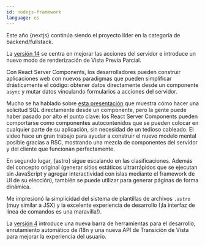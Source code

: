 ```yaml
---
id: nodejs-framework
language: es
---
```


Este año {nextjs} continúa siendo el proyecto líder en la categoría de backend/fullstack.

La [versión 14](https://nextjs.org/blog/next-14) se centra en mejorar las acciones del servidor e introduce un nuevo modo de renderización de Vista Previa Parcial.

Con React Server Components, los desarrolladores pueden construir aplicaciones web con nuevos paradigmas que pueden simplificar drásticamente el código: obtener datos directamente desde un componente `async` y mutar datos vinculando formularios a acciones del servidor.

Mucho se ha hablado sobre [esta presentación](https://www.youtube.com/watch?v=9CN9RCzznZc&t=0s) que muestra cómo hacer una solicitud SQL directamente desde un componente, pero la gente puede haber pasado por alto el punto clave: los React Server Components pueden comportarse como componentes autocontenidos que se pueden colocar en cualquier parte de su aplicación, sin necesidad de un tedioso cableado. El video hace un gran trabajo para ayudar a construir el nuevo modelo mental posible gracias a RSC, mostrando una mezcla de componentes del servidor y del cliente que funcionan perfectamente.

En segundo lugar, {astro} sigue escalando en las clasificaciones. Además del concepto original (generar sitios estáticos ultrarrápidos que se ejecutan sin JavaScript y agregar interactividad con islas mediante el framework de UI de su elección), también se puede utilizar para generar páginas de forma dinámica.

Me impresionó la simplicidad del sistema de plantillas de archivos `.astro` (muy similar a JSX) y la excelente experiencia de desarrollo (¡la interfaz de línea de comandos es una maravilla!).

La [versión 4](https://astro.build/blog/astro-4/) introduce una nueva barra de herramientas para el desarrollo, enrutamiento automático de i18n y una nueva API de Transición de Vista para mejorar la experiencia del usuario.

